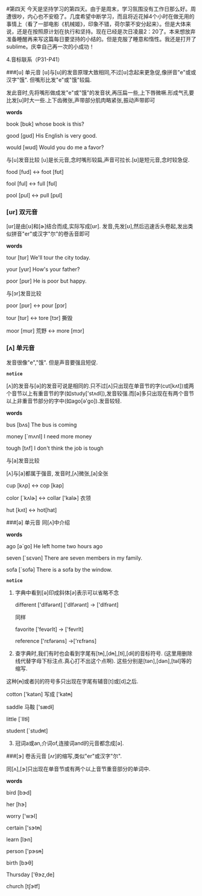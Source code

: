 #第四天
今天是坚持学习的第四天。由于是周末，学习氛围没有工作日那么好。周遭很吵，内心也不安稳了。几度希望中断学习，而且将近花掉4个小时在做无用的事情上（看了一部电影《机械姬》，印象不错，荷尔蒙不安分起来）。但是大体来说，还是在按照原计划在执行和坚持。现在已经是次日凌晨2：20了。本来想放弃准备睡醒再来写这篇每日要坚持的小结的。但是克服了睡意和惰性。我还是打开了sublime。庆幸自己再一次的小成功！

4.音标联系（P31-P41）

###[ʊ] 单元音
[ʊ]与[u]的发音原理大致相同,不过[ʊ]念起来更急促,像拼音"e"或或汉字"饿". 但嘴形比发"e"或"饿"较扁.

发此音时,先将嘴形做成发"e"或"饿"的发音状,再压扁一些,上下唇微噘.形成气孔要比发[u]时大一些.上下齿微张,声带部分肌肉略紧张,振动声带即可

**words**

book [bʊk] whose book is this?

good [gʊd] His English is very good.

would [wʊd]  Would you do me a favor?

与[u]发音比较
[u]是长元音,念时嘴形较扁,声音可拉长.[ʊ]是短元音,念时较急促.

food [fud] <-> foot [fʊt]

fool [ful] <-> full [fʊl]

pool [pul] <-> pull [pʊl]


### [ʊr] 双元音
[ʊr]是由[ʊ]和[ɚ]结合而成,实际写成[ʊr].
发音,先发[ʊ],然后迅速舌头卷起,发出类似拼音"er"或汉字"尔"的卷舌音即可

**words**

tour [tʊr]  We'll tour the city today.

your [yʊr]  How's your father?

poor [pʊr] He is poor but happy.

与[ɔr]发音比较

poor [pʊr] <-> pour [pɔr]

tour [tʊr] <-> tore [tɔr] 撕毁

moor [mʊr] 荒野 <-> more [mɔr]

### [ʌ] 单元音
发音很像"e","饿". 但是声音要强且短促.

**`notice`**

[ʌ]的发音与[ə]的发音可说是相同的.只不过[ʌ]只出现在单音节的字(cut[kʌt])或两个音节以上有重音节的字(如study['stʌdI]),发音较强.而[ə]多只出现在有两个音节以上非重音节部分的字中(如ago[ə'go]).发音较轻.

**words**

bus [bʌs] The bus is coming

money [`mʌnI] I need more money

tough [tʌf]  I don't think the job is tough

与[a]发音比较

[ʌ]与[a]都属于强音, 发音时,[ʌ]微张,[a]全张

cup [kʌp] <-> cop [kap]

color [`kʌlɚ] <-> collar ['kalɚ] 衣领

hut [kʌt] <-> hot[hat]

###[ə] 单元音
同[ʌ]中介绍

**words**

ago [ə`go] He left home two hours ago

seven [`sεvən] There are seven members in my family.

sofa [`sofə] There is a sofa by the window.

**`notice`**

1. 字典中看到[ə]印成斜体[*ə*]表示可以省略不念

   different ['dIfərənt] ['dIf*ə*rənt] -> ['dIfrənt]

   同样

   favorite ['fevərIt] -> ['fevrIt]

   reference ['rεfərəns] ->['rεfrəns]

2. 查字典时,我们有时也会看到字尾有[t~~n~~],[d~~n~~],[t~~l~~],[d~~l~~]的音标符号.  (这里用删除线代替字母下标注点.真心打不出这个点啊). 这些分别是[tən],[dən],[təl]等的缩写.

这种[~~n~~]或者[~~l~~]的符号多只出现在字尾有辅音[t]或[d]之后.

cotton ['katən] 写成 ['kat~~n~~]

saddle 马鞍 ['sæd~~l~~]

little [`lIt~~l~~]

student [`stud~~n~~t]

3. 冠词a或an,介词of,连接词and的元音都念成[ə].

###[ɝ] 卷舌元音
[ʌr]的缩写,类似"er"或汉字"尔".

同[ʌ],[ɝ]只出现在单音节或有两个以上音节重音部分的单词中.

**words**

bird [bɝd]

her [hɝ]

worry ['wɝI]

certain ['sɝt~~n~~]

learn [lɝn]

person ['pɝs~~n~~]

birth [bɝθ]

Thursday ['θɝz,de]

church [tʃɝtf]